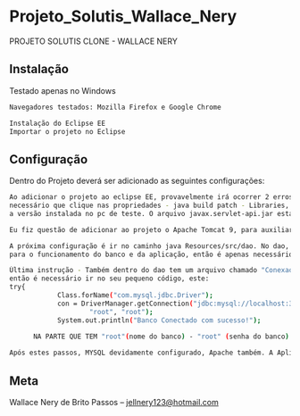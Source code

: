 # Projeto_Solutis_Wallace_Nery
PROJETO SOLUTIS CLONE - WALLACE NERY

## Instalação
Testado apenas no Windows
```sh
Navegadores testados: Mozilla Firefox e Google Chrome
```
```sh
Instalação do Eclipse EE
Importar o projeto no Eclipse
```
## Configuração
Dentro do Projeto deverá ser adicionado as seguintes configurações:
```sh
Ao adicionar o projeto ao eclipse EE, provavelmente irá ocorrer 2 erros comuns, Versão do Java diferente e o Javax.servlet-api.jar. É
necessário que clique nas propriedades - java build patch - Libraries, nessa opção aparecerá os erros tanto da versão diferente do java, que apenas será necessário selecionar
a versão instalada no pc de teste. O arquivo javax.servlet-api.jar está no seguinte caminho - WEB CONTENT/lib. após adicionar o projeto estará quase funcionando.
```
```sh
Eu fiz questão de adicionar ao projeto o Apache Tomcat 9, para auxiliar quem for testar. Caso precise quebrar um galho :v.
```
```sh
A próxima configuração é ir no caminho java Resources/src/dao. No dao, será encontrado um simples banco de dados, que será necessário
para o funcionamento do banco e da aplicação, então é apenas necessário copiar o codigo, colar e executar no MySQL workbench.
```
```sh
Última instrução - Também dentro do dao tem um arquivo chamado "ConexaoSingleton", este está configurado com a senha e usuário do meu banco,
então é necessário ir no seu pequeno código, este: 
try{
		 	Class.forName("com.mysql.jdbc.Driver");
			con = DriverManager.getConnection("jdbc:mysql://localhost:3306/SOLUTIS",
					"root", "root");
			System.out.println("Banco Conectado com sucesso!");
      
      NA PARTE QUE TEM "root"(nome do banco) - "root" (senha do banco) alterar respectivamente.
```
```sh
Após estes passos, MYSQL devidamente configurado, Apache também. A Aplicação pode ser executada. (Aproveitem as referências :v)
```
## Meta
Wallace Nery de Brito Passos – jellnery123@hotmail.com

